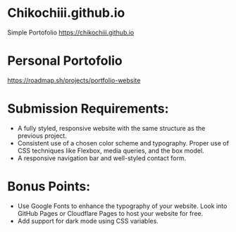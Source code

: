 # Chikochiii.github.io
Simple Portofolio
https://chikochiii.github.io

# Personal Portofolio
https://roadmap.sh/projects/portfolio-website

# Submission Requirements:
- A fully styled, responsive website with the same structure as the previous project.
- Consistent use of a chosen color scheme and typography.
Proper use of CSS techniques like Flexbox, media queries, and the box model.
- A responsive navigation bar and well-styled contact form.

# Bonus Points:

- Use Google Fonts to enhance the typography of your website.
Look into GitHub Pages or Cloudflare Pages to host your website for free.
- Add support for dark mode using CSS variables.


